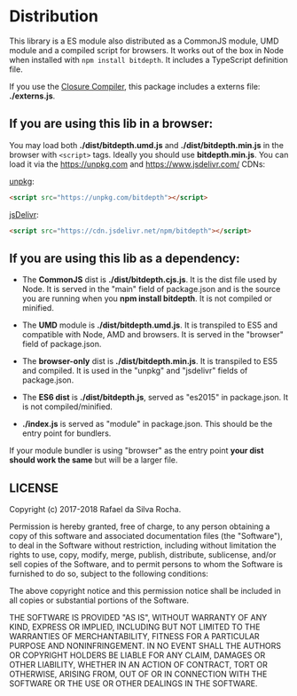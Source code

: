 # Distribution
This library is a ES module also distributed as a CommonJS module, UMD module and a compiled script for browsers. It works out of the box in Node when installed with ```npm install bitdepth```. It includes a TypeScript definition file.

If you use the [Closure Compiler](https://github.com/google/closure-compiler), this package includes a externs file: **./externs.js**.

## If you are using this lib in a browser:

You may load both **./dist/bitdepth.umd.js** and **./dist/bitdepth.min.js** in the browser with ```<script>``` tags. Ideally you should use **bitdepth.min.js**. You can load it via the https://unpkg.com and https://www.jsdelivr.com/ CDNs:

[unpkg](https://unpkg.com/bitdepth):
```html
<script src="https://unpkg.com/bitdepth"></script>
```

[jsDelivr](https://cdn.jsdelivr.net/npm/bitdepth):
```html
<script src="https://cdn.jsdelivr.net/npm/bitdepth"></script>
```

## If you are using this lib as a dependency:

- The **CommonJS** dist is **./dist/bitdepth.cjs.js**. It is the dist file used by Node. It is served in the "main" field of package.json and is the source you are running when you **npm install bitdepth**. It is not compiled or minified.

- The **UMD** module is **./dist/bitdepth.umd.js**. It is transpiled to ES5 and compatible with Node, AMD and browsers. It is served in the "browser" field of package.json.

- The **browser-only** dist is **./dist/bitdepth.min.js**. It is transpiled to ES5 and compiled. It is used in the "unpkg" and "jsdelivr" fields of package.json.

- The **ES6 dist** is **./dist/bitdepth.js**, served as "es2015" in package.json. It is not compiled/minified.

- **./index.js** is served as "module" in package.json. This should be the entry point for bundlers.

If your module bundler is using "browser" as the entry point **your dist should work the same** but will be a larger file.

## LICENSE
Copyright (c) 2017-2018 Rafael da Silva Rocha.

Permission is hereby granted, free of charge, to any person obtaining
a copy of this software and associated documentation files (the
"Software"), to deal in the Software without restriction, including
without limitation the rights to use, copy, modify, merge, publish,
distribute, sublicense, and/or sell copies of the Software, and to
permit persons to whom the Software is furnished to do so, subject to
the following conditions:

The above copyright notice and this permission notice shall be
included in all copies or substantial portions of the Software.

THE SOFTWARE IS PROVIDED "AS IS", WITHOUT WARRANTY OF ANY KIND,
EXPRESS OR IMPLIED, INCLUDING BUT NOT LIMITED TO THE WARRANTIES OF
MERCHANTABILITY, FITNESS FOR A PARTICULAR PURPOSE AND
NONINFRINGEMENT. IN NO EVENT SHALL THE AUTHORS OR COPYRIGHT HOLDERS BE
LIABLE FOR ANY CLAIM, DAMAGES OR OTHER LIABILITY, WHETHER IN AN ACTION
OF CONTRACT, TORT OR OTHERWISE, ARISING FROM, OUT OF OR IN CONNECTION
WITH THE SOFTWARE OR THE USE OR OTHER DEALINGS IN THE SOFTWARE.
